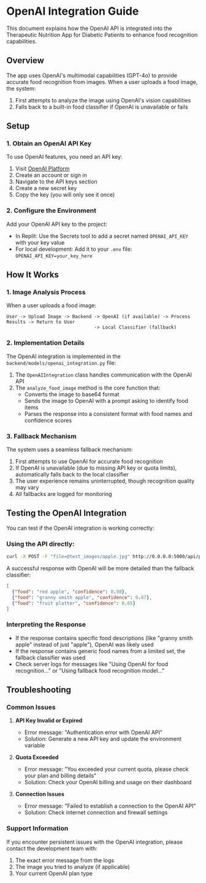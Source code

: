 # OpenAI Integration Guide

This document explains how the OpenAI API is integrated into the Therapeutic Nutrition App for Diabetic Patients to enhance food recognition capabilities.

## Overview

The app uses OpenAI's multimodal capabilities (GPT-4o) to provide accurate food recognition from images. When a user uploads a food image, the system:

1. First attempts to analyze the image using OpenAI's vision capabilities
2. Falls back to a built-in food classifier if OpenAI is unavailable or fails

## Setup

### 1. Obtain an OpenAI API Key

To use OpenAI features, you need an API key:

1. Visit [OpenAI Platform](https://platform.openai.com/signup)
2. Create an account or sign in
3. Navigate to the API keys section
4. Create a new secret key
5. Copy the key (you will only see it once)

### 2. Configure the Environment

Add your OpenAI API key to the project:

- In Replit: Use the Secrets tool to add a secret named `OPENAI_API_KEY` with your key value
- For local development: Add it to your `.env` file: `OPENAI_API_KEY=your_key_here`

## How It Works

### 1. Image Analysis Process

When a user uploads a food image:

```
User -> Upload Image -> Backend -> OpenAI (if available) -> Process Results -> Return to User
                                -> Local Classifier (fallback)
```

### 2. Implementation Details

The OpenAI integration is implemented in the `backend/models/openai_integration.py` file:

1. The `OpenAIIntegration` class handles communication with the OpenAI API
2. The `analyze_food_image` method is the core function that:
   - Converts the image to base64 format
   - Sends the image to OpenAI with a prompt asking to identify food items
   - Parses the response into a consistent format with food names and confidence scores
   
### 3. Fallback Mechanism

The system uses a seamless fallback mechanism:

1. First attempts to use OpenAI for accurate food recognition
2. If OpenAI is unavailable (due to missing API key or quota limits), automatically falls back to the local classifier
3. The user experience remains uninterrupted, though recognition quality may vary
4. All fallbacks are logged for monitoring

## Testing the OpenAI Integration

You can test if the OpenAI integration is working correctly:

### Using the API directly:

```bash
curl -X POST -F "file=@test_images/apple.jpg" http://0.0.0.0:5000/api/predict
```

A successful response with OpenAI will be more detailed than the fallback classifier:

```json
[
  {"food": "red apple", "confidence": 0.98},
  {"food": "granny smith apple", "confidence": 0.87},
  {"food": "fruit platter", "confidence": 0.65}
]
```

### Interpreting the Response

- If the response contains specific food descriptions (like "granny smith apple" instead of just "apple"), OpenAI was likely used
- If the response contains generic food names from a limited set, the fallback classifier was used
- Check server logs for messages like "Using OpenAI for food recognition..." or "Using fallback food recognition model..."

## Troubleshooting

### Common Issues

1. **API Key Invalid or Expired**
   - Error message: "Authentication error with OpenAI API"
   - Solution: Generate a new API key and update the environment variable

2. **Quota Exceeded**
   - Error message: "You exceeded your current quota, please check your plan and billing details"
   - Solution: Check your OpenAI billing and usage on their dashboard

3. **Connection Issues**
   - Error message: "Failed to establish a connection to the OpenAI API"
   - Solution: Check internet connection and firewall settings

### Support Information

If you encounter persistent issues with the OpenAI integration, please contact the development team with:
1. The exact error message from the logs
2. The image you tried to analyze (if applicable)
3. Your current OpenAI plan type